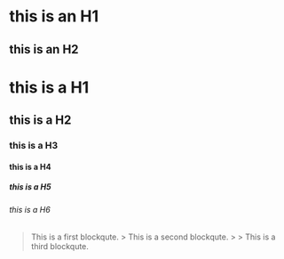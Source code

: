 this is an H1
=============
this is an H2
-------------
# this is a H1
## this is a H2
### this is a H3
#### this is a H4
##### this is a H5
###### this is a H6

> This is a first blockqute.
>       > This is a second blockqute.
>       >       > This is a third blockqute.
